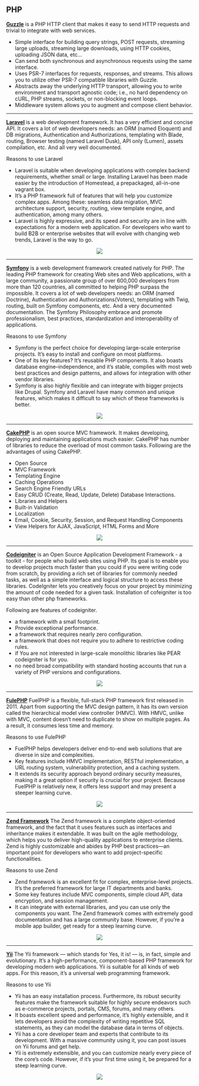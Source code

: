 ## PHP

[**Guzzle**](https://github.com/guzzle/guzzle) is a PHP HTTP client that makes it easy to send HTTP requests and trivial to integrate with web services.

- Simple interface for building query strings, POST requests, streaming large uploads, streaming large downloads, using HTTP cookies, uploading JSON data, etc...
- Can send both synchronous and asynchronous requests using the same interface.
- Uses PSR-7 interfaces for requests, responses, and streams. This allows you to utilize other PSR-7 compatible libraries with Guzzle.
- Abstracts away the underlying HTTP transport, allowing you to write environment and transport agnostic code; i.e., no hard dependency on cURL, PHP streams, sockets, or non-blocking event loops.
- Middleware system allows you to augment and compose client behavior.

---
[**Laravel**](https://github.com/laravel/laravel) is a web development framework. It has a very
efficient and concise API. It covers a lot of web developers needs: an ORM (named Eloquent) and DB
migrations,  Authentication and Authorizations, templating with Blade, routing, Browser testing
(named Laravel Dusk), API only (Lumen), assets compilation, etc. And all very well documented.

Reasons to use Laravel
- Laravel is suitable when developing applications with complex backend requirements, whether small or large. Installing Laravel has been made easier by the introduction of Homestead, a prepackaged, all-in-one vagrant box.
- It’s a PHP framework full of features that will help you customize complex apps. Among these: seamless data migration, MVC architecture support, security, routing, view template engine, and authentication, among many others.
- Laravel is highly expressive, and its speed and security are in line with expectations for a modern web application. For developers who want to build B2B or enterprise websites that will evolve with changing web trends, Laravel is the way to go.


<p align="center">
    <a href="https://github.com/laravel/laravel">
        <img src="https://raygun.com/blog/images/top-php-frameworks/laravel.png">
    </a>
</p>

---
[**Symfony**](https://github.com/symfony/symfony) is a web development framework created natively for PHP. The leading PHP framework for creating Web sites and Web applications, with a large community, a passionate group of over 600,000 developers from more than 120 countries, all committed to helping PHP surpass the impossible.
It covers a lot of web developers needs: an ORM (named Doctrine), Authentication and Authorizations(Voters), templating with Twig, routing, built on Symfony components, etc. And a very documented documentation.
The Symfony Philosophy embrace and promote professionalism, best practices, standardization and interoperability of applications.

Reasons to use Symfony
- Symfony is the perfect choice for developing large-scale enterprise projects. It’s easy to install and configure on most platforms.
- One of its key features? It’s reusable PHP components. It also boasts database engine–independence, and it’s stable, complies with most web best practices and design patterns, and allows for integration with other vendor libraries.
- Symfony is also highly flexible and can integrate with bigger projects like Drupal. Symfony and Laravel have many common and unique features, which makes it difficult to say which of these frameworks is better.

<p align="center">
    <a href="https://github.com/symfony/symfony">
        <img src="https://raygun.com/blog/images/top-php-frameworks/symfony.png">
    </a>
</p>

---
[**CakePHP**](https://github.com/cakephp/cakephp) is an open source MVC framework. It makes developing, deploying and maintaining applications much easier. CakePHP has number of libraries to reduce the overload of most common tasks. Following are the advantages of using CakePHP.
- Open Source
- MVC Framework
- Templating Engine
- Caching Operations
- Search Engine Friendly URLs
- Easy CRUD (Create, Read, Update, Delete) Database Interactions.
- Libraries and Helpers
- Built-in Validation
- Localization
- Email, Cookie, Security, Session, and Request Handling Components
- View Helpers for AJAX, JavaScript, HTML Forms and More

<p align="center">
    <a href="https://github.com/cakephp/cakephp">
        <img src="https://raygun.com/blog/images/top-php-frameworks/cakephp.png">
    </a>
</p>

---
[**Codeigniter**](https://github.com/bcit-ci/CodeIgniter) is an Open Source Application Development Framework - a toolkit - for people who build web sites using PHP. Its goal is to enable you to develop projects much faster than you could if you were writing code from scratch, by providing a rich set of libraries for commonly needed tasks, as well as a simple interface and logical structure to access these libraries. CodeIgniter lets you creatively focus on your project by minimizing the amount of code needed for a given task. Installation of cofeigniter is too easy than other php frameworks.

Following are features of codeigniter.
- a framework with a small footprint.
- Provide exceptional performance.
- a framework that requires nearly zero configuration.
- a framework that does not require you to adhere to restrictive coding rules.
- if You are not interested in large-scale monolithic libraries like PEAR codeigniter is for you.
- no need broad compatibility with standard hosting accounts that run a variety of PHP versions and configurations.

<p align="center">
    <a href="https://github.com/bcit-ci/CodeIgniter">
        <img src="https://raygun.com/blog/images/top-php-frameworks/codeigniter.png">
    </a>
</p>

---
[**FulePHP**](https://github.com/fuel/fuel) FuelPHP is a flexible, full-stack PHP framework first released in 2011. Apart from supporting the MVC design pattern, it has its own version called the hierarchical model view controller (HMVC). With HMVC, unlike with MVC, content doesn’t need to duplicate to show on multiple pages. As a result, it consumes less time and memory.

Reasons to use FulePHP
- FuelPHP helps developers deliver end-to-end web solutions that are diverse in size and complexities.
- Key features include HMVC implementation, RESTful implementation, a URL routing system, vulnerability protection, and a caching system.
- It extends its security approach beyond ordinary security measures, making it a great option if security is crucial for your project. Because FuelPHP is relatively new, it offers less support and may present a steeper learning curve.

<p align="center">
    <a href="https://github.com/fuel/fuel">
        <img src="https://raygun.com/blog/images/top-php-frameworks/fuelphp.png">
    </a>
</p>

---
[**Zend Framework**](https://github.com/zendframework/zendframework) The Zend framework is a complete object-oriented framework, and the fact that it uses features such as interfaces and inheritance makes it extendable. It was built on the agile methodology, which helps you to deliver high-quality applications to enterprise clients. Zend is highly customizable and abides by PHP best practices—an important point for developers who want to add project-specific functionalities.

Reasons to use Zend
- Zend framework is an excellent fit for complex, enterprise-level projects. It’s the preferred framework for large IT departments and banks.
- Some key features include MVC components, simple cloud API, data encryption, and session management.
- It can integrate with external libraries, and you can use only the components you want. The Zend framework comes with extremely good documentation and has a large community base. However, if you’re a mobile app builder, get ready for a steep learning curve.

<p align="center">
    <a href="https://github.com/zendframework/zendframework">
        <img src="https://raygun.com/blog/images/top-php-frameworks/zend.png">
    </a>
</p>

---
[**Yii**](https://github.com/yiisoft/yii) The Yii framework — which stands for Yes, it is! — is, in fact, simple and evolutionary. It’s a high-performance, component-based PHP framework for developing modern web applications. Yii is suitable for all kinds of web apps. For this reason, it’s a universal web programming framework.

Reasons to use Yii
- Yii has an easy installation process. Furthermore, its robust security features make the framework suitable for highly secure endeavors such as e-commerce projects, portals, CMS, forums, and many others.
- It boasts excellent speed and performance, it’s highly extensible, and it lets developers avoid the complexity of writing repetitive SQL statements, as they can model the database data in terms of objects.
- Yii has a core developer team and experts that contribute to its development. With a massive community using it, you can post issues on Yii forums and get help.
- Yii is extremely extensible, and you can customize nearly every piece of the core’s code. However, if it’s your first time using it, be prepared for a steep learning curve.

<p align="center">
    <a href="https://github.com/yiisoft/yii">
        <img src="https://raygun.com/blog/images/top-php-frameworks/yii.png">
    </a>
</p>
